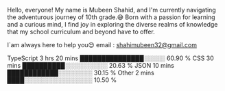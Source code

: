 Hello, everyone! My name is Mubeen Shahid, and I'm currently navigating the adventurous journey of 10th grade.😅
Born with a passion for learning and a curious mind,
I find joy in exploring the diverse realms of knowledge that my school curriculum and beyond have to offer.

I`am always here to help you😍
email : shahimubeen32@gmail.com


TypeScript   3 hrs 20 mins   ███████████████░░░░░  60.90 % 
CSS          30 mins         ██████████░░░░░░░░░░   20.63 % 
JSON         10 mins         ████████████░░░░░░░░   30.15 % 
Other        2 mins          ████░░░░░░░░░░░░░░░░   10.50 % 

